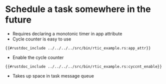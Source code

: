 # Schedule a task somewhere in the future

- Requires declaring a monotonic timer in app attribute
- Cycle counter is easy to use
```rust,noplaypen
{{#rustdoc_include ../../../../src/bin/rtic_example.rs:app_attr}}
```

- Enable the cycle counter
```rust,noplaypen
{{#rustdoc_include ../../../../src/bin/rtic_example.rs:cyccnt_enable}}
```

- Takes up space in task message queue

